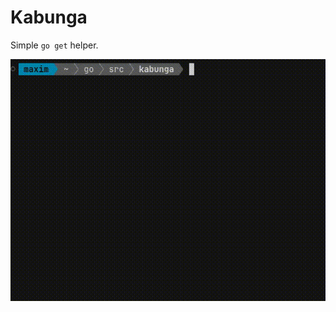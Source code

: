 # Kabunga

Simple `go get` helper.

![Kabunga](https://github.com/aszxqaz/kabunga/blob/main/assets/kabunga.gif?raw=true)
